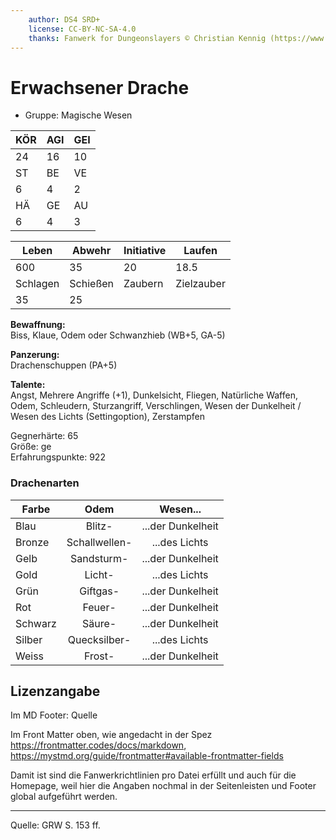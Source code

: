 ```yaml
---
    author: DS4 SRD+
    license: CC-BY-NC-SA-4.0
    thanks: Fanwerk for Dungeonslayers © Christian Kennig (https://www.dungeonslayers.net/) 
---
```


# Erwachsener Drache

- Gruppe: Magische Wesen

| KÖR | AGI | GEI |
| --- | --- | --- |
| 24  | 16  | 10  |
| ST  | BE  | VE  |
| 6   | 4   | 2   |
| HÄ  | GE  | AU  |
| 6   | 4   | 3   |

| Leben    | Abwehr   | Initiative | Laufen     |
| -------- | -------- | ---------- | ---------- |
| 600      | 35       | 20         | 18.5       |
| Schlagen | Schießen | Zaubern    | Zielzauber |
| 35       | 25       |            |            |

**Bewaffnung:**  
Biss, Klaue, Odem oder Schwanzhieb (WB+5, GA-5)

**Panzerung:**  
Drachenschuppen (PA+5)

**Talente:**  
Angst, Mehrere Angriffe (+1), Dunkelsicht, Fliegen, Natürliche Waffen, Odem, Schleudern, Sturzangriff, Verschlingen, Wesen der Dunkelheit / Wesen des Lichts (Settingoption), Zerstampfen

Gegnerhärte: 65  
Größe: ge  
Erfahrungspunkte: 922

### Drachenarten

| Farbe   |     Odem      |     Wesen...      |
| ------- | :-----------: | :---------------: |
| Blau    |    Blitz-     | ...der Dunkelheit |
| Bronze  | Schallwellen- |   ...des Lichts   |
| Gelb    |  Sandsturm-   | ...der Dunkelheit |
| Gold    |    Licht-     |   ...des Lichts   |
| Grün    |   Giftgas-    | ...der Dunkelheit |
| Rot     |    Feuer-     | ...der Dunkelheit |
| Schwarz |    Säure-     | ...der Dunkelheit |
| Silber  | Quecksilber-  |   ...des Lichts   |
| Weiss   |    Frost-     | ...der Dunkelheit |


## Lizenzangabe

Im MD Footer: Quelle

Im Front Matter oben, wie angedacht in der Spez https://frontmatter.codes/docs/markdown, https://mystmd.org/guide/frontmatter#available-frontmatter-fields

Damit ist sind die Fanwerkrichtlinien pro Datei erfüllt und auch für die Homepage, weil hier die Angaben nochmal in der Seitenleisten und Footer global aufgeführt werden.

---

Quelle: GRW S. 153 ff.